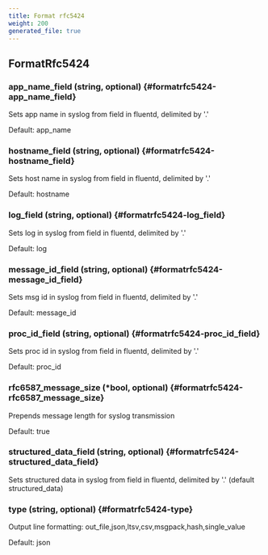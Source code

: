 ```yaml
---
title: Format rfc5424
weight: 200
generated_file: true
---
```


## FormatRfc5424

### app_name_field (string, optional) {#formatrfc5424-app_name_field}

Sets app name in syslog from field in fluentd, delimited by '.'

Default: app_name

### hostname_field (string, optional) {#formatrfc5424-hostname_field}

Sets host name in syslog from field in fluentd, delimited by '.'

Default: hostname

### log_field (string, optional) {#formatrfc5424-log_field}

Sets log in syslog from field in fluentd, delimited by '.'

Default: log

### message_id_field (string, optional) {#formatrfc5424-message_id_field}

Sets msg id in syslog from field in fluentd, delimited by '.'

Default: message_id

### proc_id_field (string, optional) {#formatrfc5424-proc_id_field}

Sets proc id in syslog from field in fluentd, delimited by '.'

Default: proc_id

### rfc6587_message_size (*bool, optional) {#formatrfc5424-rfc6587_message_size}

Prepends message length for syslog transmission

Default: true

### structured_data_field (string, optional) {#formatrfc5424-structured_data_field}

Sets structured data in syslog from field in fluentd, delimited by '.' (default structured_data) 


### type (string, optional) {#formatrfc5424-type}

Output line formatting: out_file,json,ltsv,csv,msgpack,hash,single_value

Default: json


